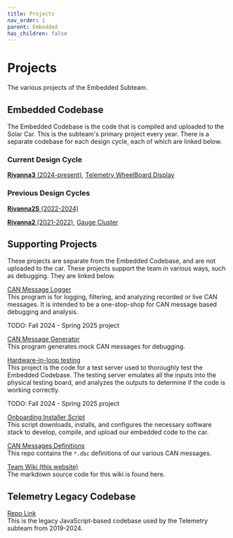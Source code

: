 ```yaml
---
title: Projects
nav_order: 1
parent: Embedded
has_children: false
---
```


# Projects

The various projects of the Embedded Subteam. 

## Embedded Codebase

The Embedded Codebase is the code that is compiled and uploaded to the Solar Car. This is the subteam's primary project every year. There is a separate codebase for each design cycle, each of which are linked below. 

### Current Design Cycle

[**Rivanna3** (2024-present)](https://github.com/solarcaratuva/Rivanna3), [Telemetry WheelBoard Display](https://github.com/solarcaratuva/Rivanna3_Telemetry_Display)


### Previous Design Cycles

[**Rivanna2S** (2022-2024)](https://github.com/solarcaratuva/Rivanna2S)

[**Rivanna2** (2021-2022)](https://github.com/solarcaratuva/Rivanna2), [Gauge Cluster](https://github.com/solarcaratuva/gauge-cluster)


## Supporting Projects

These projects are separate from the Embedded Codebase, and are not uploaded to the car. These projects support the team in various ways, such as debugging. They are linked below.

[CAN Message Logger](https://github.com/solarcaratuva/CANMessageLogger) <br>
This program is for logging, filtering, and analyzing recorded or live CAN messages. It is intended to be a one-stop-shop for CAN message based debugging and analysis.

TODO: Fall 2024 - Spring 2025 project

[CAN Message Generator](https://github.com/solarcaratuva/CAN-Message-Generator) <br>
This program generates mock CAN messages for debugging.

[Hardware-in-loop testing](https://github.com/solarcaratuva/HiL_Testing) <br>
This project is the code for a test server used to thoroughly test the Embedded Codebase. The testing server emulates all the inputs into the physical testing board, and analyzes the outputs to determine if the code is working correctly. 

TODO: Fall 2024 - Spring 2025 project

[Onboarding Installer Script](https://github.com/solarcaratuva/Onboarding_Installer) <br>
This script downloads, installs, and configures the necessary software stack to develop, compile, and upload our embedded code to the car.

[CAN Messages Definitions](https://github.com/solarcaratuva/CAN-messages) <br>
This repo contains the `*.dbc` definitions of our various CAN messages.

[Team Wiki (this website)](https://github.com/solarcaratuva/solarcaratuva.github.io) <br>
The markdown source code for this wiki is found here. 


## Telemetry Legacy Codebase

[Repo Link](https://github.com/solarcaratuva/Telemetry) <br>
This is the legacy JavaScript-based codebase used by the Telemetry subteam from 2019-2024.
